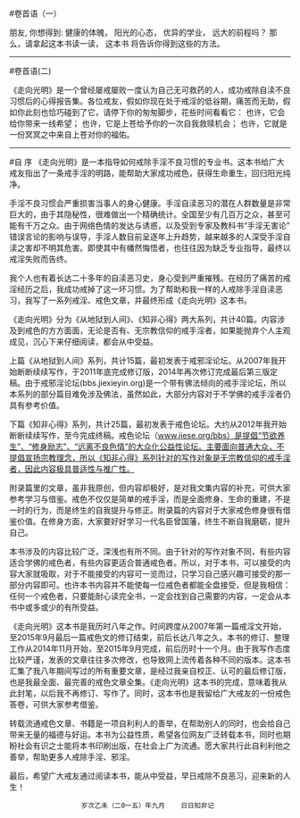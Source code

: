 
## 
#卷首语（一） 


朋友, 你想得到:
健康的体魄，
阳光的心态，
优异的学业，
远大的前程吗？
那么，请拿起这本书读一读，
这本书
将告诉你得到这些的方法。 


---  

#卷首语(二)

《走向光明》是一个曾经屡戒屡败一度认为自己无可救药的人，成功戒除自渎不良习惯后的心得报告集。各位戒友，假如你现在处于戒淫的低谷期，痛苦而无助，假如你此刻也恰巧碰到了它，请停下你的匆匆脚步，花些时间看看它：
也许，它会给你带来一线希望；
也许，它是上苍给予你的一次自我救赎机会；
也许，它就是一份冥冥之中来自上苍对你的福佑。





      
---
#自     序
《走向光明》是一本指导如何戒除手淫不良习惯的专业书。这本书给广大戒友指出了一条戒手淫的明路，能帮助大家成功戒色，获得生命重生，回归阳光纯净。

手淫不良习惯会严重损害当事人的身心健康。手淫自渎恶习的潜在人群数量是非常巨大的，由于其隐秘性，很难做出一个精确统计。全国至少有几百万之众，甚至可能有千万之众。由于网络色情的发达与诱惑，以及受到专家及教科书“手淫无害论” 错误言论的影响与误导，手淫人数目前呈逐年上升趋势，越来越多的人深受手淫自渎之害却不明其危害。即使其中有幡然悔悟者，也往往因为缺乏专业指导，最终以戒淫失败而告终。

我个人也有着长达二十多年的自渎恶习史，身心受到严重摧残。在经历了痛苦的戒淫经历之后，我成功戒掉了这一坏习惯。为了帮助和我一样的人戒除手淫自渎恶习，我写了一系列戒淫、戒色文章，并最终形成《走向光明》这本书。

《走向光明》分为《从地狱到人间》、《知非心得》两大系列，共计40篇。内容涉及到戒色的方方面面，无论是否有、无宗教信仰的戒手淫者，如果能抛弃个人主观成见，沉心下来仔细阅读，都会从中受益。

上篇《从地狱到人间》系列，共计15篇，最初发表于戒邪淫论坛。从2007年我开始断断续续写作，于2011年底完成修订版，2014年再次修订完成最后第三版定稿。由于戒邪淫论坛(bbs.jiexieyin.org)是一个带有佛法倾向的戒手淫论坛，所以本系列的部分篇目难免涉及佛法，虽然如此，大部分内容对于不学佛的戒手淫者仍具有参考价值。

下篇《知非心得》系列，共计25篇，最初发表于戒色论坛。大约从2012年我开始断断续续写作，至今完成终稿。戒色论坛（www.jiese.org/bbs）是提倡“节欲养生”、“修身励志”、“远离不良色情”的大众化公益性论坛。主要面向普通大众，不提倡宣扬宗教理念，所以《知非心得》系列针对的写作对象是无宗教信仰的戒手淫者，因此内容极具普适性与推广性。
    
附录篇里的文章，虽非我原创，但内容却极好，是对我文集内容的补充，可供大家参考学习与借鉴。戒色不仅仅是简单的戒手淫，而是全面修身、生命的重建，不是一时的行为，而是终生的自我提升与修正。附录篇的内容对于大家戒色修身很有借鉴价值。在修身方面，大家要好好学习一代名臣曾国藩，终生不断自我磨砺，提升自己。

本书涉及的内容比较广泛，深浅也有所不同。由于针对的写作对象不同，有些内容适合学佛的戒色者，有些内容更适合普通戒色者。所以，对于本书，可以接受的内容大家就吸取，对于不能接受的内容可一览而过，只学习自己感兴趣可接受的那一部分内容即可。也许本书内容并不能使每一位戒色者都能全盘接受，但是我相信：任何一个戒色者，只要能耐心读完全书，一定会找到自己需要的内容，一定会从本书中或多或少的有所受益。

《走向光明》这本书是我历时八年之作。时间跨度从2007年第一篇戒淫文开始，至2015年9月最后一篇戒色文的修订结束，前后长达八年之久。本书的修订、整理工作从2014年11月开始，至2015年9月完成，前后历时十一个月。由于我写作态度比较严谨，发表的文章往往多次修改，也导致网上流传着各种不同的版本。这本书汇集了我八年期间写过的所有重要文章，是经过我亲自校正、认可的最后修订版，也是我最全面、最完善的戒色文章全集。《走向光明》这本书的完成，意味着我从此封笔，以后我不再修订、写作了。同时，这本书也是我留给广大戒友的一份戒色答卷，可供大家参考借鉴。

转载流通戒色文章、书籍是一项自利利人的善举，在帮助别人的同时，也会给自己带来无量的福德与好运。本书为公益性质，希望各位网友广泛转载本书，同时也期盼社会有识之士能将本书印刷出版，在社会上广为流通。愿大家共行此自利利他之善举，帮助更多人戒除手淫、邪淫。

最后，希望广大戒友通过阅读本书，能从中受益，早日戒除不良恶习，迎来新的人生！
                                               
                      岁次乙未（二0一五）年九月    日日知非记  
